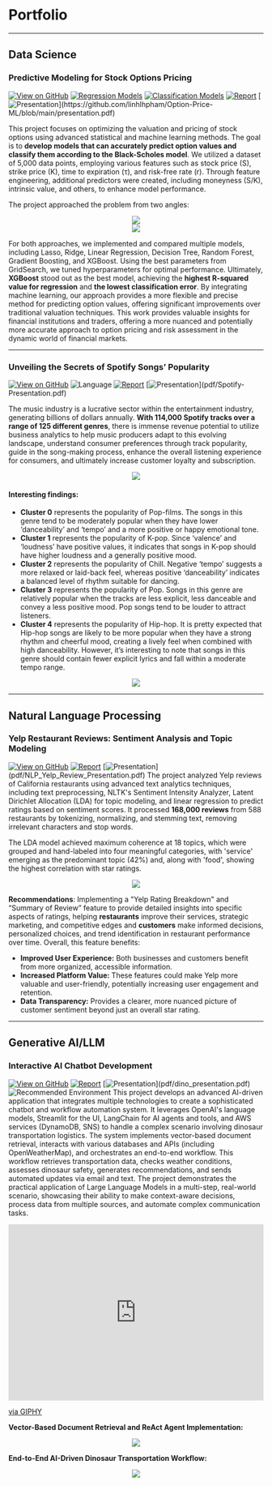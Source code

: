 # Portfolio
---
## Data Science

### Predictive Modeling for Stock Options Pricing 

[![View on GitHub](https://img.shields.io/badge/GitHub-View_on_GitHub-blue?logo=GitHub)](https://github.com/linhlhpham/Option-Price-ML?tab=readme-ov-file)
[![Regression Models](https://img.shields.io/badge/Colab-Regression_Models-blue?logo=Google&logoColor=FDBA18)](https://colab.research.google.com/drive/13FJsXto6rr6m-O_lyBX1W79VxXQdHTIk?usp=sharing)
[![Classification Models](https://img.shields.io/badge/Colab-Classification_Models-blue?logo=Google&logoColor=FDBA18)](https://colab.research.google.com/drive/1ZL1KpN-ayBskdhZy8T25PqQ5Xq59ehsv?usp=sharing)
[![Report](https://img.shields.io/badge/PDF-Report-red?logo=PDF)](https://github.com/linhlhpham/Option-Price-ML/blob/main/Group_6_report.pdf)
[![Presentation](https://img.shields.io/badge/Presentation-salmon?)](https://github.com/linhlhpham/Option-Price-ML/blob/main/presentation.pdf)

This project focuses on optimizing the valuation and pricing of stock options using advanced statistical and machine learning methods. The goal is to **develop models that can accurately predict option values and classify them according to the Black-Scholes model**. We utilized a dataset of 5,000 data points, employing various features such as stock price (S), strike price (K), time to expiration (τ), and risk-free rate (r). Through feature engineering, additional predictors were created, including moneyness (S/K), intrinsic value, and others, to enhance model performance.

The project approached the problem from two angles:
<center><img src="images/PM1.png"/></center>
<center><img src="images/PM2.png"/></center>

For both approaches, we implemented and compared multiple models, including Lasso, Ridge, Linear Regression, Decision Tree, Random Forest, Gradient Boosting, and XGBoost. Using the best parameters from GridSearch, we tuned hyperparameters for optimal performance. Ultimately, **XGBoost** stood out as the best model, achieving the **highest R-squared value for regression** and **the lowest classification error**.
By integrating machine learning, our approach provides a more flexible and precise method for predicting option values, offering significant improvements over traditional valuation techniques. This work provides valuable insights for financial institutions and traders, offering a more nuanced and potentially more accurate approach to option pricing and risk assessment in the dynamic world of financial markets.

---
### Unveiling the Secrets of Spotify Songs’ Popularity

[![View on GitHub](https://img.shields.io/badge/GitHub-View_on_GitHub-blue?logo=GitHub)](https://github.com/linhlhpham/Spotify-Song-Popularity/blob/main/Project%20Code.ipynb)
![Language](https://img.shields.io/badge/Python-Language-navy?logo=Python)
[![Report](https://img.shields.io/badge/PDF-Report-red?logo=PDF)](pdf/Spotify-Report.pdf)
[![Presentation](https://img.shields.io/badge/Presentation-salmon?)](pdf/Spotify-Presentation.pdf)

The music industry is a lucrative sector within the entertainment industry, generating billions of dollars annually. **With 114,000 Spotify tracks over a range of 125 different genres**, there is immense revenue potential to utilize business analytics to help music producers adapt to this evolving landscape, understand consumer preferences through track popularity, guide in the song-making process, enhance the overall listening experience for consumers, and ultimately increase customer loyalty and subscription.

<center><img src="images/spotify graph.png"/></center>

#### Interesting findings:
- **Cluster 0** represents the popularity of Pop-films. The songs in this genre tend to be moderately popular when they have lower ‘danceability’ and ‘tempo’ and a more positive or happy emotional tone.
- **Cluster 1** represents the popularity of K-pop. Since ‘valence’ and ‘loudness’ have positive values, it indicates that songs in K-pop should have higher loudness and a generally positive mood.
- **Cluster 2** represents the popularity of Chill. Negative ‘tempo’ suggests a more relaxed or laid-back feel, whereas positive ‘danceability’ indicates a balanced level of rhythm suitable for dancing. 
- **Cluster 3** represents the popularity of Pop. Songs in this genre are relatively popular when the tracks are less explicit, less danceable and convey a less positive mood. Pop songs tend to be louder to attract listeners. 
- **Cluster 4** represents the popularity of Hip-hop. It is pretty expected that Hip-hop songs are likely to be more popular when they have a strong rhythm and cheerful mood, creating a lively feel when combined with high danceability. However, it’s interesting to note that songs in this genre should contain fewer explicit lyrics and fall within a moderate tempo range.

<center><img src="images/spotify clustering.png"/></center>

---

## Natural Language Processing

### Yelp Restaurant Reviews: Sentiment Analysis and Topic Modeling

[![View on GitHub](https://img.shields.io/badge/GitHub-View_on_GitHub-blue?logo=GitHub)](https://github.com/linhlhpham/Yelp-Topic-Sentiment)
[![Report](https://img.shields.io/badge/PDF-Report-red?logo=PDF)](pdf/NLP_Yelp_Report.pdf)
[![Presentation](https://img.shields.io/badge/Presentation-salmon?)](pdf/NLP_Yelp_Review_Presentation.pdf)
The project analyzed Yelp reviews of California restaurants using advanced text analytics techniques, including text preprocessing, NLTK's Sentiment Intensity Analyzer, Latent Dirichlet Allocation (LDA) for topic modeling, and linear regression to predict ratings based on sentiment scores. It processed **168,000 reviews** from 588 restaurants by tokenizing, normalizing, and stemming text, removing irrelevant characters and stop words.

The LDA model achieved maximum coherence at 18 topics, which were grouped and hand-labeled into four meaningful categories, with 'service' emerging as the predominant topic (42%) and, along with 'food', showing the highest correlation with star ratings.

<center><img src="images/NLP full.png"/></center>

**Recommendations**: Implementing a "Yelp Rating Breakdown" and “Summary of Review” feature to provide detailed insights into specific aspects of ratings, helping **restaurants** improve their services, strategic marketing, and competitive edges and **customers** make informed decisions, personalized choices, and trend identification in restaurant performance over time. Overall, this feature benefits:
- **Improved User Experience:** Both businesses and customers benefit from more organized, accessible information.
- **Increased Platform Value:** These features could make Yelp more valuable and user-friendly, potentially increasing user engagement and retention.
- **Data Transparency:** Provides a clearer, more nuanced picture of customer sentiment beyond just an overall star rating.

---

## Generative AI/LLM

### Interactive AI Chatbot Development
[![View on GitHub](https://img.shields.io/badge/GitHub-View_on_GitHub-blue?logo=GitHub)](https://github.com/linhlhpham/LLM-DinoTransport-SafetyBot)
[![Report](https://img.shields.io/badge/PDF-Report-red?logo=PDF)](pdf/dino_report.pdf)
[![Presentation](https://img.shields.io/badge/Presentation-salmon?)](pdf/dino_presentation.pdf)
![Recommended Environment](https://img.shields.io/badge/Recommended_System-blue?logo=AWS)
This project develops an advanced AI-driven application that integrates multiple technologies to create a sophisticated chatbot and workflow automation system. It leverages OpenAI's language models, Streamlit for the UI, LangChain for AI agents and tools, and AWS services (DynamoDB, SNS) to handle a complex scenario involving dinosaur transportation logistics. The system implements vector-based document retrieval, interacts with various databases and APIs (including OpenWeatherMap), and orchestrates an end-to-end workflow. This workflow retrieves transportation data, checks weather conditions, assesses dinosaur safety, generates recommendations, and sends automated updates via email and text. The project demonstrates the practical application of Large Language Models in a multi-step, real-world scenario, showcasing their ability to make context-aware decisions, process data from multiple sources, and automate complex communication tasks.

<div style="width:100%;height:0;padding-bottom:69%;position:relative;"><iframe src="https://giphy.com/embed/ej4jQz8VlsftpGgOXh" width="100%" height="100%" style="position:absolute" frameBorder="0" class="giphy-embed" allowFullScreen></iframe></div><p><a href="https://giphy.com/gifs/ej4jQz8VlsftpGgOXh">via GIPHY</a></p>

**Vector-Based Document Retrieval and ReAct Agent Implementation:**
<center><img src="images/AI.png"/></center>

**End-to-End AI-Driven Dinosaur Transportation Workflow:**
<center><img src="images/AIWorkflow.jpeg"/></center>
